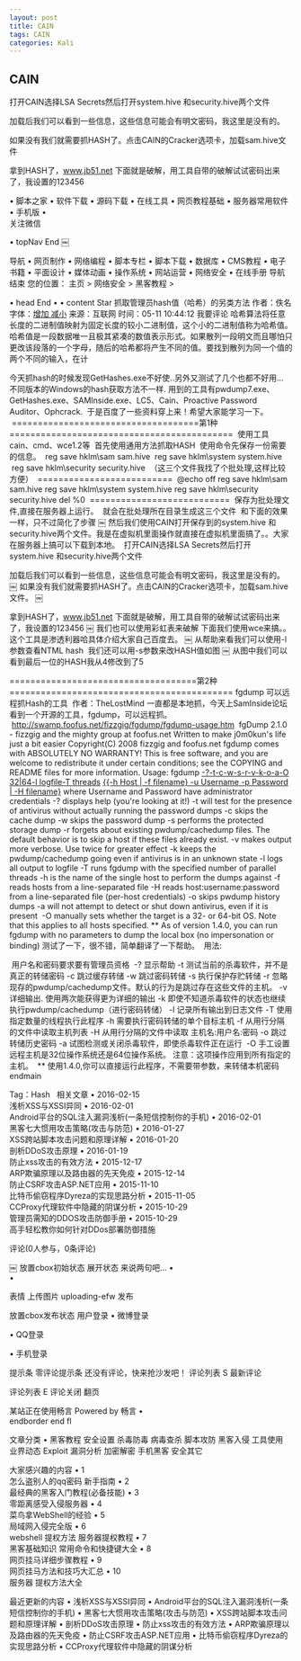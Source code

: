 ```yaml
---
layout: post
title: CAIN  
tags: CAIN
categories: Kali
---
```



## CAIN



打开CAIN选择LSA Secrets然后打开system.hive 和security.hive两个文件




加载后我们可以看到一些信息，这些信息可能会有明文密码，我这里是没有的。

如果没有我们就需要抓HASH了。点击CAIN的Cracker选项卡，加载sam.hive文件


拿到HASH了，www.jb51.net 下面就是破解，用工具自带的破解试试密码出来了，我设置的123456


•         脚本之家
•         软件下载
•         源码下载
•         在线工具
•         网页教程基础
•         服务器常用软件
•         手机版
•  
关注微信

• topNav End
￼


导航
•         网页制作
•         网络编程
•         脚本专栏
•         脚本下载
•         数据库
•         CMS教程
•         电子书籍
•         平面设计
•         媒体动画
•         操作系统
•         网站运营
•         网络安全
•         在线手册
导航结束
您的位置： 主页 \> 网络安全 \> 黑客教程 \>

• head End
• 
• content Star
抓取管理员hash值（哈希）的另类方法
作者：佚名 字体：[增加 减小]() 来源：互联网 时间：05-11 10:44:12 我要评论
哈希算法将任意长度的二进制值映射为固定长度的较小二进制值，这个小的二进制值称为哈希值。哈希值是一段数据唯一且极其紧凑的数值表示形式。如果散列一段明文而且哪怕只更改该段落的一个字母，随后的哈希都将产生不同的值。要找到散列为同一个值的两个不同的输入，在计


今天抓hash的时候发现GetHashes.exe不好使..另外又测试了几个也都不好用... 
不同版本的Windows的hash获取方法不一样.
用到的工具有pwdump7.exe、GetHashes.exe、SAMInside.exe、LC5、Cain、Proactive Password Auditor、Ophcrack.
 于是百度了一些资料穿上来！希望大家能学习一下。
 ====================================第1种===========================================
 使用工具 cain、cmd、wce1.2等
 首先使用通用方法抓取HASH
 使用命令先保存一份需要的信息。
 reg save hklm\sam sam.hive
 reg save hklm\system system.hive
 reg save hklm\security security.hive
 （这三个文件我找了个批处理,这样比较方便）
 ==========================
 @echo off
reg save hklm\sam sam.hive
reg save hklm\system system.hive
reg save hklm\security security.hive
del %0
 ===========================
 保存为批处理文件,直接在服务器上运行。
 就会在批处理所在目录生成这三个文件
 和下面的效果一样，只不过简化了步骤
￼
然后我们使用CAIN打开保存到的system.hive 和security.hive两个文件。我是在虚拟机里面操作就直接在虚拟机里面搞了。。大家在服务器上搞可以下载到本地。
 打开CAIN选择LSA Secrets然后打开system.hive 和security.hive两个文件

加载后我们可以看到一些信息，这些信息可能会有明文密码，我这里是没有的。
￼
如果没有我们就需要抓HASH了。点击CAIN的Cracker选项卡，加载sam.hive文件。
￼

拿到HASH了，www.jb51.net 下面就是破解，用工具自带的破解试试密码出来了，我设置的123456
￼
我们也可以使用彩虹表来破解
下面我们使用wce来搞。。这个工具是渗透利器哈具体介绍大家自己百度去。
￼
从帮助来看我们可以使用-l参数查看NTML hash
 我们还可以用-s参数来改HASH值如图
￼
从图中我们可以看到最后一位的HASH我从4修改到了5

====================================第2种===========================================
fgdump 可以远程抓Hash的工具
 作者：TheLostMind
一直都是本地抓，今天上SamInside论坛看到一个开源的工具，fgdump，可以远程抓。
 http://swamp.foofus.net/fizzgig/fgdump/fgdump-usage.htm
 fgDump 2.1.0 - fizzgig and the mighty group at foofus.net
Written to make j0m0kun's life just a bit easier
Copyright(C) 2008 fizzgig and foofus.net
fgdump comes with ABSOLUTELY NO WARRANTY!
This is free software, and you are welcome to redistribute it
under certain conditions; see the COPYING and README files for
more information.
Usage:
fgdump [-?]()[-t]()[-c]()[-w]()[-s]()[-r]()[-v]()[-k]()[-o]()[-a]()[-O 32|64]()[-l logfile]()[-T threads]() [{{-h Host | -f filename} -u Username -p Password | -H filename}]()
where Username and Password have administrator credentials
-? displays help (you're looking at it!)
-t will test for the presence of antivirus without actually running the password dumps
-c skips the cache dump
-w skips the password dump
-s performs the protected storage dump
-r forgets about existing pwdump/cachedump files. The default behavior is to skip a host if these files already exist.
-v makes output more verbose. Use twice for greater effect
-k keeps the pwdump/cachedump going even if antivirus is in an unknown state
-l logs all output to logfile
-T runs fgdump with the specified number of parallel threads
-h is the name of the single host to perform the dumps against
-f reads hosts from a line-separated file
-H reads host:username:password from a line-separated file (per-host credentials)
-o skips pwdump history dumps
-a will not attempt to detect or shut down antivirus, even if it is present
 -O manually sets whether the target is a 32- or 64-bit OS. Note that this applies to all hosts specified.
\*\* As of version 1.4.0, you can run fgdump with no parameters to dump the local box (no impersonation or binding)
测试了一下，很不错，简单翻译了一下帮助。
 用法:







 用户名和密码要求要有管理员资格
 -? 显示帮助
-t 测试当前的杀毒软件，并不是真正的转储密码
-c 跳过缓存转储
-w 跳过密码转储
-s 执行保护存贮转储
-r 忽略现存的pwdump/cachedump文件。默认的行为是跳过存在这些文件的主机。
-v 详细输出. 使用两次能获得更为详细的输出
-k 即使不知道杀毒软件的状态也继续执行pwdump/cachedump（进行密码转储）
-l 记录所有输出到日志文件
-T 使用指定数量的线程执行此程序
-h 需要执行密码转储的单个目标主机
-f 从用行分隔的文件中读取主机列表
-H 从用行分隔的文件中读取 主机名:用户名:密码
-o 跳过转储历史密码
-a 试图检测或关闭杀毒软件，即使杀毒软件正在运行
 -O 手工设置远程主机是32位操作系统还是64位操作系统。 注意：这项操作应用到所有指定的主机。
 \*\* 使用1.4.0,你可以直接运行此程序，不需要带参数，来转储本机密码
endmain


Tag：Hash  
相关文章
•         2016-02-15  
浅析XSS与XSSI异同
•         2016-02-01  
Android平台的SQL注入漏洞浅析(一条短信控制你的手机)
•         2016-02-01  
黑客七大惯用攻击策略(攻击与防范)
•         2016-01-27  
XSS跨站脚本攻击问题和原理详解
•         2016-01-20  
剖析DDoS攻击原理
•         2016-01-19  
防止xss攻击的有效方法
•         2015-12-17  
ARP欺骗原理以及路由器的先天免疫
•         2015-12-14  
防止CSRF攻击ASP.NET应用
•         2015-11-10  
比特币偷窃程序Dyreza的实现思路分析
•         2015-11-05  
CCProxy代理软件中隐藏的阴谋分析
•         2015-10-29  
管理员需知的DDOS攻击防御手册
•         2015-10-29  
高手轻松教你如何针对DDos部署防御措施

评论(0人参与，0条评论)

￼
放置cbox初始状态
展开状态
来说两句吧...
•         
•  
  
  

表情 上传图片 uploading-efw
发布


放置cbox发布状态 用户登录
•         微博登录  

•         QQ登录  

•         手机登录  

提示条 零评论提示条
还没有评论，快来抢沙发吧！
评论列表 S
最新评论

评论列表 E
评论关闭 翻页

某站正在使用畅言
Powered by 畅言
•         
endborder
end fl

文章分类
•         黑客教程 安全设置 杀毒防毒 病毒查杀 脚本攻防 黑客入侵 工具使用 业界动态 Exploit 漏洞分析 加密解密 手机黑客 安全其它 

大家感兴趣的内容
•         1  
怎么盗别人的qq密码 新手指南
•         2  
最经典的黑客入门教程(必备技能)
•         3  
零距离感受入侵服务器 
•         4  
菜鸟拿WebShell的经验 
•         5  
局域网入侵完全版
•         6  
webshell 提权方法 服务器提权教程
•         7  
黑客基础知识 常用命令和快捷键大全
•         8  
网页挂马详细步骤教程
•         9  
网页挂马方法和技巧大汇总
•         10  
服务器 提权方法大全

最近更新的内容
•         浅析XSS与XSSI异同
•         Android平台的SQL注入漏洞浅析(一条短信控制你的手机)
•         黑客七大惯用攻击策略(攻击与防范)
•         XSS跨站脚本攻击问题和原理详解
•         剖析DDoS攻击原理
•         防止xss攻击的有效方法
•         ARP欺骗原理以及路由器的先天免疫
•         防止CSRF攻击ASP.NET应用
•         比特币偷窃程序Dyreza的实现思路分析
•         CCProxy代理软件中隐藏的阴谋分析




